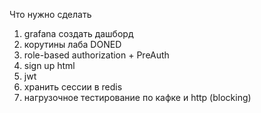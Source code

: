Что нужно сделать
1. grafana создать дашборд
2. корутины лаба DONED
3. role-based authorization + PreAuth
4. sign up html 
5. jwt 
6. хранить сессии в redis
7. нагрузочное тестирование по кафке и http (blocking)
